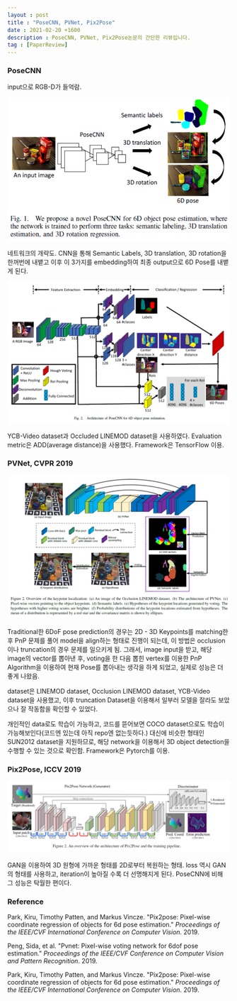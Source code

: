 ```yaml
---
layout : post
title : "PoseCNN, PVNet, Pix2Pose"
date : 2021-02-20 +1600
description : PoseCNN, PVNet, Pix2Pose논문의 간단한 리뷰입니다.
tag : [PaperReview]
---
```


### PoseCNN

 input으로 RGB-D가 들억람.

![img1](https://raw.githubusercontent.com/ReaperMaKNaE/reapermaknae.github.io/main/assets/img/20210220-1.PNG)

 네트워크의 개략도. CNN을 통해 Semantic Labels, 3D translation, 3D rotation을 한꺼번에 내뱉고 이후 이 3가지를 embedding하여 최종 output으로 6D Pose를 내뱉게 된다.

![img2](https://raw.githubusercontent.com/ReaperMaKNaE/reapermaknae.github.io/main/assets/img/20210220-2.PNG)

 

 YCB-Video dataset과 Occluded LINEMOD dataset을 사용하였다. Evaluation metric은 ADD(average distance)을 사용했다. Framework은 TensorFlow 이용.



### PVNet, CVPR 2019

![img3](https://raw.githubusercontent.com/ReaperMaKNaE/reapermaknae.github.io/main/assets/img/20210220-3.PNG)

 Traditional한 6DoF pose prediction의 경우는 2D - 3D Keypoints를 matching한 후 PnP 문제를 풀어 model을 align하는 형태로 진행이 되는데, 이 방법은 occlusion이나 truncation의 경우 문제를 일으키게 됨. 그래서, image input을 받고, 해당 image의 vector를 뽑아낸 후, voting을 한 다음 뽑힌 vertex를 이용한 PnP Algorithm을 이용하여 현재 Pose를 뽑아내는 생각을 하게 되었고, 실제로 성능은 더 좋게 나왔음.



 dataset은 LINEMOD dataset, Occlusion LINEMOD dataset, YCB-Video dataset을 사용했고, 이후 truncation Dataset을 이용해서 일부러 모델을 잘라도 보았으나 잘 작동함을 확인할 수 있었다.



 개인적인 data로도 학습이 가능하고, 코드를 뜯어보면 COCO dataset으로도 학습이 가능해보인다(코드엔 있는데 아직 repo엔 없는듯하다.) 대신에 비슷한 형태인 SUN2012 dataset을 지원하므로, 해당 network을 이용해서 3D object detection을 수행할 수 있는 것으로 확인함. Framework은 Pytorch를 이용.



### Pix2Pose, ICCV 2019

![img4](https://raw.githubusercontent.com/ReaperMaKNaE/reapermaknae.github.io/main/assets/img/20210220-4.PNG)

 GAN을 이용하여 3D 원형에 가까운 형태를 2D로부터 복원하는 형태. loss 역시 GAN의 형태를 사용하고, iteration이 높아질 수록 더 선명해지게 된다. PoseCNN에 비해 그 성능은 탁월한 편이다.

 

### Reference

Park, Kiru, Timothy Patten, and Markus Vincze. "Pix2pose: Pixel-wise coordinate regression of objects for 6d pose estimation." *Proceedings of the IEEE/CVF International Conference on Computer Vision*. 2019.

Peng, Sida, et al. "Pvnet: Pixel-wise voting network for 6dof pose estimation." *Proceedings of the IEEE/CVF Conference on Computer Vision and Pattern Recognition*. 2019.

Park, Kiru, Timothy Patten, and Markus Vincze. "Pix2pose: Pixel-wise coordinate regression of objects for 6d pose estimation." *Proceedings of the IEEE/CVF International Conference on Computer Vision*. 2019.
